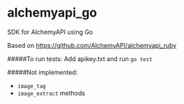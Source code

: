 # alchemyapi_go
SDK for AlchemyAPI using Go

Based on https://github.com/AlchemyAPI/alchemyapi_ruby

#####To run tests:
Add apikey.txt and run `go test`

#####Not implemented:
* `image_tag`
* `image_extract` methods
